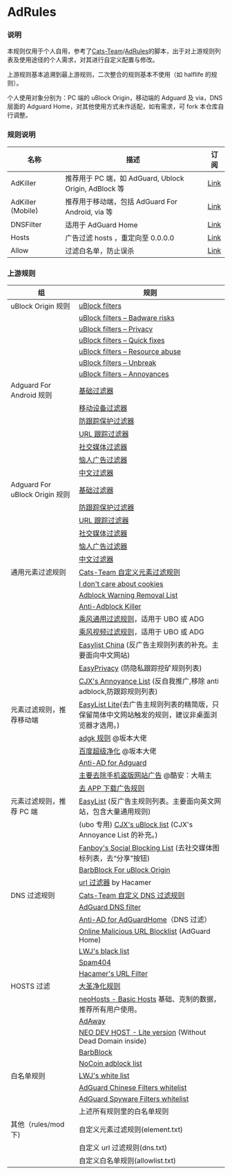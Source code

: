 # AdRules

### 说明

本规则仅用于个人自用，参考了[Cats-Team](https://github.com/Cats-Team)/[AdRules](https://github.com/Cats-Team/AdRules)的脚本，出于对上游规则列表及使用途径的个人需求，对其进行自定义配置与修改。

上游规则基本追溯到最上游规则，二次整合的规则基本不使用（如 halflife 的规则）。

个人使用对象分别为：PC 端的 uBlock Origin，移动端的 Adguard 及 via，DNS 层面的 Adguard Home，对其他使用方式未作适配，如有需求，可 fork 本仓库自行调整。

### 规则说明

| 名称              | 描述                                                  | 订阅                                                                         |
| ----------------- | ----------------------------------------------------- | ---------------------------------------------------------------------------- |
| AdKiller          | 推荐用于 PC 端，如 AdGuard, Ublock Origin, AdBlock 等 | [Link](https://raw.githubusercontent.com/PhoenixLjw/AdRules/main/filter.txt) |
| AdKiller (Mobile) | 推荐用于移动端，包括 AdGuard For Android, via 等      | [Link](https://raw.githubusercontent.com/PhoenixLjw/AdRules/main/mobile.txt) |
| DNSFilter         | 适用于 AdGuard Home                                   | [Link](https://raw.githubusercontent.com/PhoenixLjw/AdRules/main/dns.txt)    |
| Hosts             | 广告过滤 hosts ，重定向至 0.0.0.0                     | [Link](https://raw.githubusercontent.com/PhoenixLjw/AdRules/main/hosts.txt)  |
| Allow             | 过滤白名单，防止误杀                                  | [Link](https://raw.githubusercontent.com/PhoenixLjw/AdRules/main/allow.txt)  |

### 上游规则

| 组                             | 规则                                                                                                                                                                     |
| ------------------------------ | ------------------------------------------------------------------------------------------------------------------------------------------------------------------------ |
| uBlock Origin 规则             | [uBlock filters](https://raw.githubusercontent.com/uBlockOrigin/uAssets/master/filters/filters.txt)                                                                      |
|                                | [uBlock filters – Badware risks](https://raw.githubusercontent.com/uBlockOrigin/uAssets/master/filters/badware.txt)                                                      |
|                                | [uBlock filters – Privacy](https://raw.githubusercontent.com/uBlockOrigin/uAssets/master/filters/privacy.txt)                                                            |
|                                | [uBlock filters – Quick fixes](https://raw.githubusercontent.com/uBlockOrigin/uAssets/master/filters/quick-fixes.txt)                                                    |
|                                | [uBlock filters – Resource abuse](https://raw.githubusercontent.com/uBlockOrigin/uAssets/master/filters/resource-abuse.txt)                                              |
|                                | [uBlock filters – Unbreak](https://raw.githubusercontent.com/uBlockOrigin/uAssets/master/filters/unbreak.txt)                                                            |
|                                | [uBlock filters – Annoyances](https://raw.githubusercontent.com/uBlockOrigin/uAssets/master/filters/annoyances.txt)                                                      |
| Adguard For Android 规则       | [基础过滤器](https://filters.adtidy.org/android/filters/2_optimized.txt)                                                                                                 |
|                                | [移动设备过滤器](https://filters.adtidy.org/android/filters/11_optimized.txt)                                                                                            |
|                                | [防跟踪保护过滤器](https://filters.adtidy.org/android/filters/3_optimized.txt)                                                                                           |
|                                | [URL 跟踪过滤器](https://filters.adtidy.org/android/filters/17_optimized.txt)                                                                                            |
|                                | [社交媒体过滤器](https://filters.adtidy.org/android/filters/4_optimized.txt)                                                                                             |
|                                | [恼人广告过滤器](https://filters.adtidy.org/android/filters/14_optimized.txt)                                                                                            |
|                                | [中文过滤器](https://filters.adtidy.org/android/filters/224_optimized.txt)                                                                                               |
| Adguard For uBlock Origin 规则 | [基础过滤器](https://filters.adtidy.org/extension/ublock/filters/2_optimized.txt)                                                                                        |
|                                | [防跟踪保护过滤器](https://filters.adtidy.org/extension/ublock/filters/3_optimized.txt)                                                                                  |
|                                | [URL 跟踪过滤器](https://filters.adtidy.org/extension/ublock/filters/17_optimized.txt)                                                                                   |
|                                | [社交媒体过滤器](https://filters.adtidy.org/extension/ublock/filters/4_optimized.txt)                                                                                    |
|                                | [恼人广告过滤器](https://filters.adtidy.org/extension/ublock/filters/14_optimized.txt)                                                                                   |
|                                | [中文过滤器](https://filters.adtidy.org/extension/ublock/filters/224_optimized.txt)                                                                                      |
| 通用元素过滤规则               | [Cats-Team 自定义元素过滤规则](https://raw.githubusercontent.com/Cats-Team/AdRules/main/mod/rules/adblock-rules.txt)                                                     |
|                                | [I don't care about cookies](https://www.i-dont-care-about-cookies.eu/abp/)                                                                                              |
|                                | [Adblock Warning Removal List](https://easylist-downloads.adblockplus.org/antiadblockfilters.txt)                                                                        |
|                                | [Anti-Adblock Killer](https://raw.githubusercontent.com/reek/anti-adblock-killer/master/anti-adblock-killer-filters.txt)                                                 |
|                                | [乘风通用过滤规则](https://raw.githubusercontent.com/xinggsf/Adblock-Plus-Rule/master/rule.txt)，适用于 UBO 或 ADG                                                       |
|                                | [乘风视频过滤规则](https://raw.githubusercontent.com/xinggsf/Adblock-Plus-Rule/master/mv.txt)，适用于 UBO 或 ADG                                                         |
|                                | [Easylist China](https://easylist-downloads.adblockplus.org/easylistchina.txt) (反广告主规则列表的补充。主要面向中文网站)                                                |
|                                | [EasyPrivacy](https://easylist-downloads.adblockplus.org/easyprivacy.txt) (防隐私跟踪挖矿规则列表)                                                                       |
|                                | [CJX's Annoyance List](https://raw.githubusercontent.com/cjx82630/cjxlist/master/cjx-annoyance.txt) (反自我推广,移除 anti adblock,防跟踪规则列表)                        |
| 元素过滤规则，推荐移动端       | [EasyList Lite](https://raw.githubusercontent.com/cjx82630/cjxlist/master/cjxlist.txt)(去广告主规则列表的精简版，只保留简体中文网站触发的规则，建议非桌面浏览器才选用。) |
|                                | [adgk 规则](https://raw.githubusercontent.com/banbendalao/ADgk/master/ADgk.txt) @坂本大佬                                                                                |
|                                | [百度超级净化](https://raw.githubusercontent.com/banbendalao/ADgk/master/kill-baidu-ad.txt) @坂本大佬                                                                    |
|                                | [Anti-AD for Adguard](https://raw.githubusercontent.com/privacy-protection-tools/anti-AD/master/anti-ad-adguard.txt)                                                     |
|                                | [主要去除手机盗版网站广告](https://raw.githubusercontent.com/damengzhu/banad/main/jiekouAD.txt) @酷安：大萌主                                                            |
|                                | [去 APP 下载广告规则](https://raw.githubusercontent.com/Noyllopa/NoAppDownload/master/NoAppDownload.txt)                                                                 |
| 元素过滤规则，推荐 PC 端       | [EasyList](https://easylist-downloads.adblockplus.org/easylist.txt) (反广告主规则列表。主要面向英文网站，包含大量通用规则)                                               |
|                                | (ubo 专用) [CJX's uBlock list](https://raw.githubusercontent.com/cjx82630/cjxlist/master/cjx-ublock.txt) (CJX's Annoyance List 的补充。)                                 |
|                                | [Fanboy's Social Blocking List](https://easylist-downloads.adblockplus.org/fanboy-social.txt) (去社交媒体图标列表，去“分享”按钮)                                         |
|                                | [BarbBlock For uBlock Origin](https://paulgb.github.io/BarbBlock/blacklists/ublock-origin.txt)                                                                           |
|                                | [url 过滤器](https://raw.githubusercontent.com/Cats-Team/AdRule/main/url-filter.txt) by Hacamer                                                                          |
| DNS 过滤规则                   | [Cats-Team 自定义 DNS 过滤规则](https://raw.githubusercontent.com/Cats-Team/AdRules/main/mod/rules/dns-rules.txt)                                                        |
|                                | [AdGuard DNS filter](https://adguardteam.github.io/AdGuardSDNSFilter/Filters/filter.txt)                                                                                 |
|                                | [Anti-AD for AdGuardHome](https://raw.githubusercontent.com/privacy-protection-tools/anti-AD/master/anti-ad-easylist.txt)（DNS 过滤）                                    |
|                                | [Online Malicious URL Blocklist](https://curben.gitlab.io/malware-filter/urlhaus-filter-agh-online.txt) (AdGuard Home)                                                   |
|                                | [LWJ's black list](https://raw.githubusercontent.com/liwenjie119/adg-rules/master/black.txt)                                                                             |
|                                | [Spam404](https://raw.githubusercontent.com/Spam404/lists/master/main-blacklist.txt)                                                                                     |
|                                | [Hacamer's URL Filter](https://raw.githubusercontent.com/Cats-Team/AdRule/main/url-filter.txt)                                                                           |
| HOSTS 过滤                     | [大圣净化规则](https://raw.githubusercontent.com/jdlingyu/ad-wars/master/hosts)                                                                                          |
|                                | [neoHosts - Basic Hosts](https://cdn.jsdelivr.net/gh/neoFelhz/neohosts@gh-pages/basic/hosts.txt) 基础、克制的数据，推荐所有用户使用。                                    |
|                                | [AdAway](https://adaway.org/hosts.txt)                                                                                                                                   |
|                                | [NEO DEV HOST - Lite version](https://raw.githubusercontent.com/neodevpro/neodevhost/master/lite_host) (Without Dead Domain inside)                                      |
|                                | [BarbBlock](https://paulgb.github.io/BarbBlock/blacklists/hosts-file.txt)                                                                                                |
|                                | [NoCoin adblock list](https://raw.githubusercontent.com/hoshsadiq/adblock-nocoin-list/master/hosts.txt)                                                                  |
| 白名单规则                     | [LWJ's white list](https://raw.githubusercontent.com/liwenjie119/adg-rules/master/white.txt)                                                                             |
|                                | [AdGuard Chinese Filters whitelist](https://raw.githubusercontent.com/AdguardTeam/AdguardFilters/master/ChineseFilter/sections/whitelist.txt)                            |
|                                | [AdGuard Spyware Filters whitelist](https://raw.githubusercontent.com/AdguardTeam/AdguardFilters/master/SpywareFilter/sections/whitelist.txt)                            |
|                                | 上述所有规则里的白名单规则                                                                                                                                               |
| 其他（rules/mod 下)            | 自定义元素过滤规则(element.txt)                                                                                                                                          |
|                                | 自定义 url 过滤规则(dns.txt)                                                                                                                                             |
|                                | 自定义白名单规则(allowlist.txt)                                                                                                                                          |
